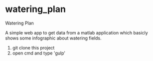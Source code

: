 # watering_plan
Watering Plan

A simple web app to get data from a matlab application which basicly shows some infographic about watering fields.


1) git clone this project
2) open cmd and type 'gulp'